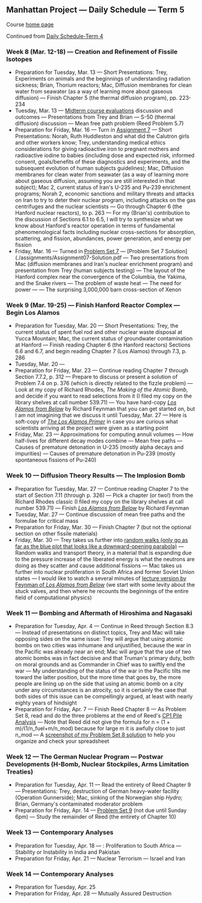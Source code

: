 ## Manhattan Project &mdash; Daily Schedule &mdash; Term 5

Course [home page](./)

Continued from [Daily Schedule-Term 4](./daily_schedule-term_4.html)

### Week 8 (Mar. 12-18) &mdash; Creation and Refinement of Fissile Isotopes

* Preparation for Tuesday, Mar. 13 &mdash; Short Presentations: Trey, Experiments on animals and the beginnings of understanding radiation sickness; Brian, Thorium reactors; Mac, Diffusion membranes for clean water from seawater (as a way of learning more about gaseous diffusion) &mdash; Finish Chapter 5 (the thermal diffusion program), pp. 223-234
* Tuesday, Mar. 13 &mdash; [Midterm course evaluations](./course-evaluations/midterm_changes_to_course.html) discussion and outcomes &mdash; Presentations from Trey and Brian &mdash; S-50 (thermal diffusion) discussion &mdash; Mean free path problem (Reed Problem 5.7)
* Preparation for Friday, Mar. 16 &mdash; Turn in [Assignment 7](./assignments/Assignment07.pdf) &mdash; Short Presentations: Norah, Ruth Huddleston and what did the Calutron girls and other workers know; Trey, understanding medical ethics considerations for giving radioactive iron to pregnant mothers and radioactive iodine to babies (including dose and expected risk, informed consent, goals/benefits of these diagnostics and experiments, and the subsequent evolution of human subjects guidelines); Mac, Diffusion membranes for clean water from seawater (as a way of learning more about gaseous diffusion, assuming you are still interested in that subject); Mac 2, current status of Iran's U-235 and Pu-239 enrichment programs; Norah 2, economic sanctions and military threats and attacks on Iran to try to deter their nuclear program, including attacks on the gas centrifuges and the nuclear scientists &mdash; Go through Chapter 6 (the Hanford nuclear reactors), to p. 263 &mdash; For my (Brian's) contribution to the discussion of Sections 6.1 to 6.5, I will try to synthesize what we know about Hanford's reactor operation in terms of fundamental phenomenological facts including nuclear cross-sections for absorption, scattering, and fission, abundances, power generation, and energy per fission
* Friday, Mar. 16 &mdash; Turned in [Problem Set 7](./assignments/Assignment07.pdf) &mdash; [Problem Set 7 Solution](./assignments/Assignment07-Solution.pdf &mdash; Two presentations from Mac (diffusion membranes and Iran's nuclear enrichment program) and presentation from Trey (human subjects testing) &mdash; The layout of the Hanford complex near the convergence of the Columbia, the Yakima, and the Snake rivers &mdash; The problem of waste heat &mdash; The need for power &mdash; &mdash; The surprising 3,000,000 barn cross-section of Xenon

### Week 9 (Mar. 19-25) &mdash; Finish Hanford Reactor Complex &mdash; Begin Los Alamos

* Preparation for Tuesday, Mar. 20 &mdash; Short Presentations: Trey, the current status of spent fuel rod and other nuclear waste disposal at Yucca Mountain; Mac, the current status of groundwater contamination at Hanford &mdash; Finish reading Chapter 6 (the Hanford reactors) Sections 6.6 and 6.7, and begin reading Chapter 7 (Los Alamos) through 7.3, p. 286
* Tuesday, Mar. 20 &mdash;
* Preparation for Friday, Mar. 23 &mdash; Continue reading Chapter 7 through Section 7.7.2, p. 312 &mdash; Prepare to discuss or present a solution of Problem 7.4 on p. 376 (which is directly related to the fizzle problem) &mdash; Look at my copy of Richard Rhodes, *The Making of the Atomic Bomb,* and decide if you want to read selections from it (I filed my copy on the library shelves at call number 539.71) &mdash; You have hard-copy [*Los Alamos from Below*](./resources/LosAlamosFromBelow.pdf) by Richard Feynman that you can get started on, but I am not imagining that we discuss it until Tuesday, Mar. 27 &mdash; Here is soft-copy of [*The Los Alamos Primer*](./resources/LosAlamosPrimer.pdf) in case you are curious what scientists arriving at the project were given as a starting point
* Friday, Mar. 23 &mdash; Approximations for computing annuli volumes &mdash; How half-lives for different decay modes combine &mdash; Mean free paths &mdash; Causes of premature detonation in U-235 (mostly alpha decays and impurities) &mdash; Causes of premature detonation in Pu-239 (mostly spontaneous fissions of Pu-240)

### Week 10 &mdash; Diffusion Theory Results &mdash; The Implosion Bomb

* Preparation for Tuesday, Mar. 27 &mdash; Continue reading Chapter 7 to the start of Section 7.11 (through p. 326) &mdash; Pick a chapter (or two!) from the Richard Rhodes classic (I filed my copy on the library shelves at call number 539.71) &mdash; Finish  [*Los Alamos from Below*](./resources/LosAlamosFromBelow.pdf) by Richard Feynman
* Tuesday, Mar. 27 &mdash; Continue discussion of mean free paths and the formulae for critical mass
* Preparation for Friday, Mar. 30 &mdash; Finish Chapter 7 (but not the optional section on other fissile materials)
* Friday, Mar. 30 &mdash; Trey takes us further into [random walks (only go as far as the blue plot that looks like a downward-opening parabola)](https://galileo.phys.virginia.edu/classes/152.mf1i.spring02/RandomWalk.htm) &mdash; Random walks and transport theory, in a material that is expanding due to the pressure increase of the liberated energy is what the neutrons are doing as they scatter and cause additional fissions &mdash; Mac takes us further into nuclear proliferation in South Africa and former Soviet Union states &mdash; I would like to watch a several minutes of [lecture version by Feynman of *Los Alamos from Below*](https://youtu.be/uY-u1qyRM5w?t=2592) (we start with some levity about the stuck valves, and then where he recounts the beginnings of the entire field of computational physics)
 
### Week 11 &mdash; Bombing and Aftermath of Hiroshima and Nagasaki

* Preparation for Tuesday, Apr. 4 &mdash; Continue in Reed through Section 8.3 &mdash; Instead of presentations on distinct topics, Trey and Mac will take opposing sides on the same issue: Trey will argue that using atomic bombs on two cities was inhumane and unjustified, because the war in the Pacific was already near an end; Mac will argue that the use of two atomic bombs was in fact decisive and that Truman's primary duty, both on moral grounds and as Commander in Chief was to swiftly end the war &mdash; My understanding of the status of the war in the Pacific tilts me toward the latter position, but the more time that goes by, the more people are lining up on the side that using an atomic bomb on a city under any circumstances is an atrocity, so it is certainly the case that both sides of this issue can be compellingly argued, at least with nearly eighty years of hindsight
* Preparation for Friday, Apr. 7 &mdash; Finish Reed Chapter 8 &mdash; As Problem Set 8, read and do the three problems at the end of Reed's [CP1 Pile Analysis](./resources/CP1-Pile.pdf) &mdash; Note that Reed did not give the formula for n = (1 + m)/(1/n\_fuel+m/n\_mod) because for large m it is awfully close to just n\_mod &mdash; A [screenshot of my Problem Set 8 solution](./assignments/Assignment08-Solution.png) to help you organize and check your spreadsheet

### Week 12 &mdash; The German Nuclear Program &mdash; Postwar Developments (H-Bomb, Nuclear Stockpiles, Arms Limitation Treaties)

* Preparation for Tuesday, Apr. 11 &mdash; Read the entirety of Reed Chapter 9 &mdash; Presentations: Trey, destruction of German heavy-water facility (Operation Gunnerside); Mac, sinking of the Norwegian ship *Hydro;* Brian, Germany's contaminated moderator problem
* Preparation for Friday, Apr. 14 &mdash; [Problem Set 9](./assignments/Assignment09.pdf) (not due until Sunday 6pm) &mdash; Study the remainder of Reed (the entirety of Chapter 10)

### Week 13 &mdash; Contemporary Analyses

* Preparation for Tuesday, Apr. 18 &mdash; : Proliferation to South Africa &mdash; Stability or Instability in India and Pakistan 
* Preparation for Friday, Apr. 21 &mdash; Nuclear Terrorism &mdash; Israel and Iran

### Week 14 &mdash; Contemporary Analyses

* Preparation for Tuesday, Apr. 25
* Preparation for Friday, Apr. 28 &mdash; Mutually Assured Destruction

